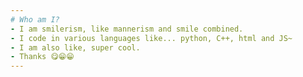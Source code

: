 ```yaml
---
# Who am I?
- I am smilerism, like mannerism and smile combined.
- I code in various languages like... python, C++, html and JS~
- I am also like, super cool.
- Thanks 😋😁😁
---
```

